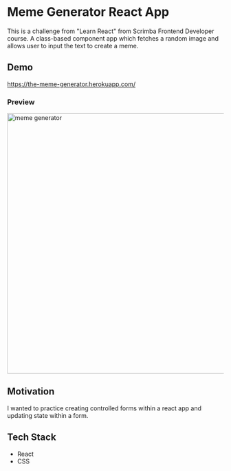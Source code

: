 # Meme Generator React App
 This is a challenge from "Learn React" from Scrimba Frontend Developer course. A class-based component app which fetches a random image and allows user to input the text to create a meme.
 
 
## Demo
https://the-meme-generator.herokuapp.com/

### Preview

<img width="604" alt="meme generator" src="https://user-images.githubusercontent.com/69181038/109738517-f4108900-7b95-11eb-8f9b-b09d73739f05.PNG">

## Motivation

 I wanted to practice creating controlled forms within a react app and updating state within a form.

## Tech Stack

- React
- CSS
 
 
